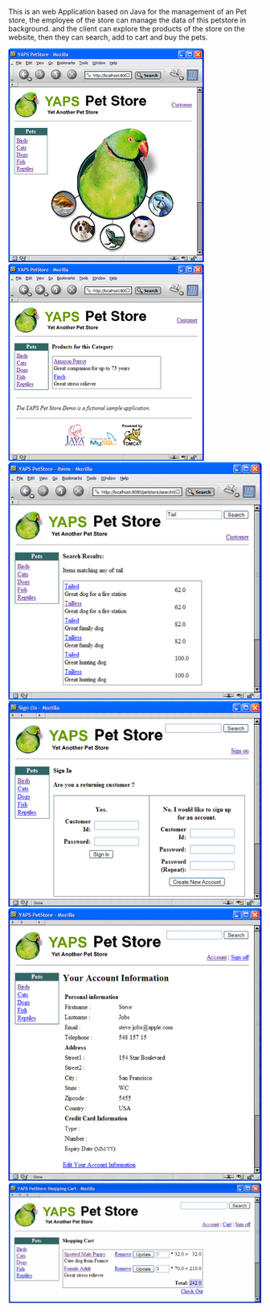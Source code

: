This is an web Application based on Java 
for the management of an Pet store,
the employee of the store can manage the data of this petstore in background.
and the client can explore the products of the store on the website,
then they can search, add to cart and buy the pets.


![image](https://github.com/ambushwork/PetStore/blob/master/1.png)
![image](https://github.com/ambushwork/PetStore/blob/master/2.png)
![image](https://github.com/ambushwork/PetStore/blob/master/3.png)
![image](https://github.com/ambushwork/PetStore/blob/master/4.png)
![image](https://github.com/ambushwork/PetStore/blob/master/5.png)
![image](https://github.com/ambushwork/PetStore/blob/master/6.png)
